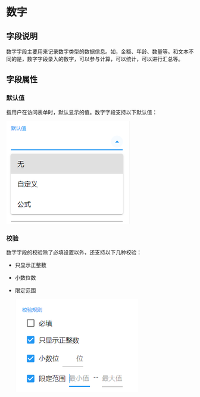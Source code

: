 # 数字

## 字段说明

数字字段主要用来记录数字类型的数据信息。如，金额、年龄、数量等。和文本不同的是，数字字段录入的数字，可以参与计算，可以统计，可以进行汇总等。

## 字段属性

### 默认值

指用户在访问表单时，默认显示的值。数字字段支持以下默认值：

![image-20210219172204173](images/number-defaultvalue.png)

### 校验

数字字段的校验除了必填设置以外，还支持以下几种校验：

- 只显示正整数

- 小数位数

- 限定范围

  ![image-20210219172238694](images/number-validate1.png)